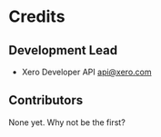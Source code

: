 # Credits

## Development Lead

* Xero Developer API <api@xero.com>

## Contributors

None yet. Why not be the first?
